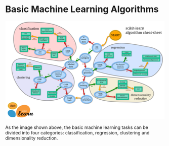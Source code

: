 # Basic Machine Learning Algorithms
![Image text](https://github.com/isp1tze/ML-Repositority/blob/master/Imgs/sklearn.png)

As the image shown above, the basic machine learning tasks can be divided into four categories: classification, regression, clustering and dimensionality reduction.
